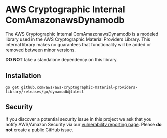 # AWS Cryptographic Internal ComAmazonawsDynamodb

The AWS Cryptographic Internal ComAmazonawsDynamodb is a modeled library used in the AWS Cryptographic Material Providers Library. This internal library makes no guarantees that functionality will be added or removed between minor versions.

**DO NOT** take a standalone dependency on this library.

## Installation

`go get github.com/aws/aws-cryptographic-material-providers-library/releases/go/dynamodb@latest`

## Security

If you discover a potential security issue in this project
we ask that you notify AWS/Amazon Security via our
[vulnerability reporting page](http://aws.amazon.com/security/vulnerability-reporting/).
Please **do not** create a public GitHub issue.
